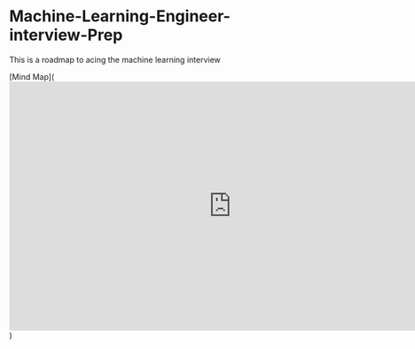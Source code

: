 # Machine-Learning-Engineer-interview-Prep
This is a roadmap to acing the machine learning interview 

[Mind Map](<iframe style="border:none" width="800" height="450" src="https://whimsical.com/embed/Caexhvoz7qrvZvu7S4ofeU"></iframe>)
